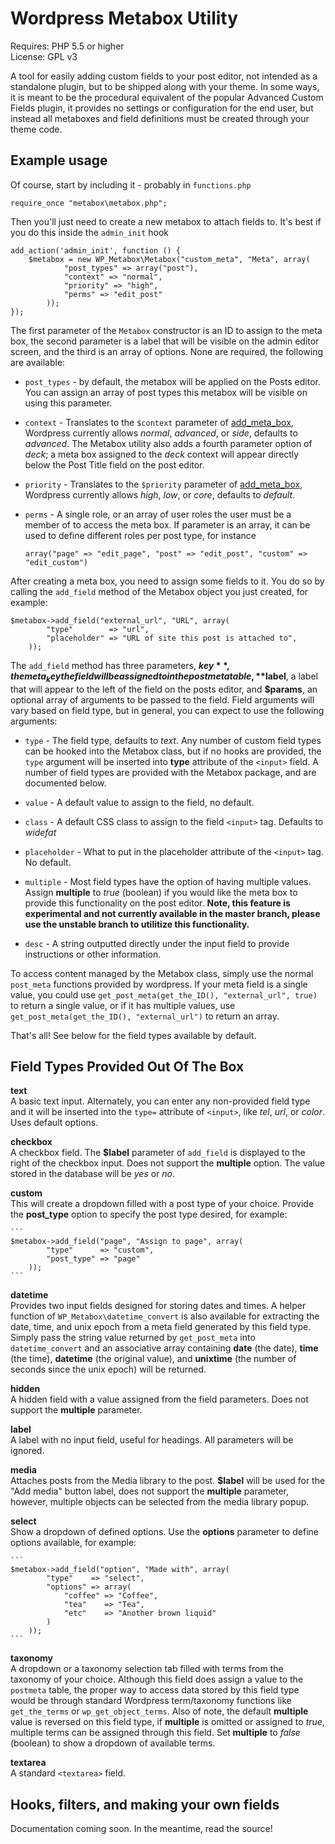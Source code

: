 # Wordpress Metabox Utility

Requires: PHP 5.5 or higher  
License: GPL v3

A tool for easily adding custom fields to your post editor, not intended as a standalone plugin, but to be shipped along with your theme. In some ways, it is meant to be the procedural equivalent of the popular Advanced Custom Fields plugin, it provides no settings or configuration for the end user, but instead all metaboxes and field definitions must be created through your theme code.

## Example usage

Of course, start by including it - probably in `functions.php`

```
require_once "metabox\metabox.php";
```

Then you'll just need to create a new metabox to attach fields to. It's best if you do this inside the `admin_init` hook

```
add_action('admin_init', function () {
    $metabox = new WP_Metabox\Metabox("custom_meta", "Meta", array(
            "post_types" => array("post"),
            "context" => "normal",
            "priority" => "high",
            "perms" => "edit_post"
        ));
});
```
The first parameter of the `Metabox` constructor is an ID to assign to the meta box, the second parameter is a label that will be visible on the admin editor screen, and the third is an array of options. None are required, the following are available:

* `post_types` - by default, the metabox will be applied on the Posts editor. You can assign an array of post types this metabox will be visible on using this parameter.

* `context` - Translates to the `$context` parameter of [add_meta_box](https://developer.wordpress.org/reference/functions/add_meta_box/), Wordpress currently allows *normal*, *advanced*, or *side*, defaults to *advanced*. The Metabox utility also adds a fourth parameter option of *deck*; a meta box assigned to the *deck* context will appear directly below the Post Title field on the post editor.

* `priority` - Translates to the `$priority` parameter of [add_meta_box](https://developer.wordpress.org/reference/functions/add_meta_box/), Wordpress currently allows *high*, *low*, or *core*, defaults to *default*.

* `perms` - A single role, or an array of user roles the user must be a member of to access the meta box. If parameter is an array, it can be used to define different roles per post type, for instance 
   ```
   array("page" => "edit_page", "post" => "edit_post", "custom" => "edit_custom")
   ```

After creating a meta box, you need to assign some fields to it. You do so by calling the `add_field` method of the Metabox object you just created, for example:
```
$metabox->add_field("external_url", "URL", array(
        "type"        => "url",
        "placeholder" => "URL of site this post is attached to",
    ));
```
The `add_field` method has three parameters, **$key**, the meta_key the field will be assigned to in the postmeta table, **$label**, a label that will appear to the left of the field on the posts editor, and **$params**, an optional array of arguments to be passed to the field. Field arguments will vary based on field type, but in general, you can expect to use the following arguments:

* `type` - The field type, defaults to *text*. Any number of custom field types can be hooked into the Metabox class, but if no hooks are provided, the `type` argument will be inserted into **type** attribute of the `<input>` field. A number of field types are provided with the Metabox package, and are documented below.

* `value` - A default value to assign to the field, no default.

* `class` - A default CSS class to assign to the field `<input>` tag. Defaults to *widefat*

* `placeholder` - What to put in the placeholder attribute of the `<input>` tag. No default.

* `multiple` - Most field types have the option of having multiple values. Assign **multiple** to *true* (boolean) if you would like the meta box to provide this functionality on the post editor. **Note, this feature is experimental and not currently available in the master branch, please use the unstable branch to utilitize this functionality.**

* `desc` - A string outputted directly under the input field to provide instructions or other information.

To access content managed by the Metabox class, simply use the normal `post_meta` functions provided by wordpress. If your meta field is a single value, you could use `get_post_meta(get_the_ID(), "external_url", true)` to return a single value, or if it has multiple values, use `get_post_meta(get_the_ID(), "external_url")` to return an array.

That's all! See below for the field types available by default.

## Field Types Provided Out Of The Box

**text**  
    A basic text input. Alternately, you can enter any non-provided field type and it will be inserted into the `type=` attribute of `<input>`, like *tel*, *url*, or *color*. Uses default options.

**checkbox**  
    A checkbox field. The **$label** parameter of `add_field` is displayed to the right of the checkbox input. Does not support the **multiple** option. The value stored in the database will be *yes* or *no*.

**custom**  
    This will create a dropdown filled with a post type of your choice. Provide the **post_type** option to specify the post type desired, for example:

    ```
    $metabox->add_field("page", "Assign to page", array(
            "type"      => "custom",
            "post_type" => "page"
        ));
    ```
    
**datetime**  
    Provides two input fields designed for storing dates and times. A helper function of `WP_Metabox\datetime_convert` is also available for extracting the date, time, and unix epoch from a meta field generated by this field type. Simply pass the string value returned by `get_post_meta` into `datetime_convert` and an associative array containing **date** (the date), **time** (the time), **datetime** (the original value), and **unixtime** (the number of seconds since the unix epoch) will be returned.

**hidden**  
    A hidden field with a value assigned from the field parameters. Does not support the **multiple** parameter.

**label**  
    A label with no input field, useful for headings. All parameters will be ignored.

**media**  
    Attaches posts from the Media library to the post. **$label** will be used for the "Add media" button label, does not support the **multiple** parameter, however, multiple objects can be selected from the media library popup.

**select**  
    Show a dropdown of defined options. Use the **options** parameter to define options available, for example:
    
    ```
    $metabox->add_field("option", "Made with", array(
            "type"    => "select",
            "options" => array(
                "coffee" => "Coffee",
                "tea"    => "Tea",
                "etc"    => "Another brown liquid"
            )
        ));
    ```
    
**taxonomy**  
    A dropdown or a taxonomy selection tab filled with terms from the taxonomy of your choice. Although this field does assign a value to the `postmeta` table, the proper way to access data stored by this field type would be through standard Wordpress term/taxonomy functions like `get_the_terms` or `wp_get_object_terms`. Also of note, the default **multiple** value is reversed on this field type, if **multiple** is omitted or assigned to *true*, multiple terms can be assigned through this field. Set **multiple** to *false* (boolean) to show a dropdown of available terms.

**textarea**  
    A standard `<textarea>` field.

## Hooks, filters, and making your own fields

Documentation coming soon. In the meantime, read the source!
